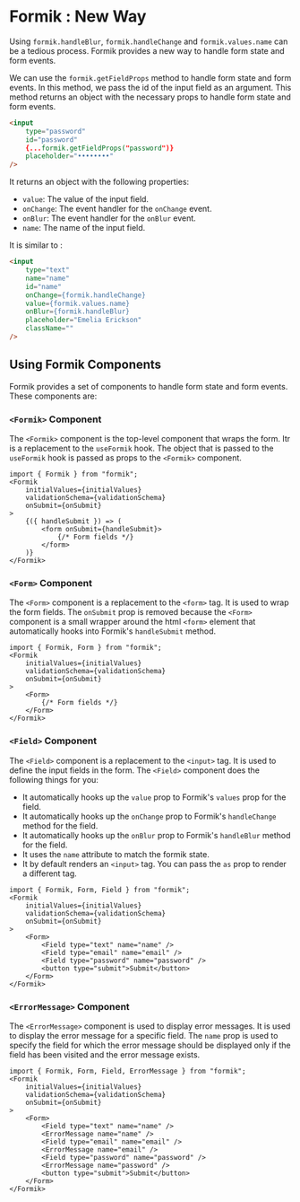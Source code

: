 # Formik : New Way

Using `formik.handleBlur`, `formik.handleChange` and `formik.values.name` can be a tedious process. Formik provides a new way to handle form state and form events.

We can use the `formik.getFieldProps` method to handle form state and form events. In this method, we pass the id of the input field as an argument. This method returns an object with the necessary props to handle form state and form events.

```html
<input
    type="password"
    id="password"
    {...formik.getFieldProps("password")}
    placeholder="••••••••"
/>
```

It returns an object with the following properties:

- `value`: The value of the input field.
- `onChange`: The event handler for the `onChange` event.
- `onBlur`: The event handler for the `onBlur` event.
- `name`: The name of the input field.

It is similar to :

```html
<input
    type="text"
    name="name"
    id="name"
    onChange={formik.handleChange}
    value={formik.values.name}
    onBlur={formik.handleBlur}
    placeholder="Emelia Erickson"
    className=""
/>
```

## Using Formik Components

Formik provides a set of components to handle form state and form events. These components are:

### `<Formik>` Component

The `<Formik>` component is the top-level component that wraps the form. Itr is a replacement to the `useFormik` hook. The  object that is passed to the `useFormik` hook is passed as props to the `<Formik>` component.

```tsx
import { Formik } from "formik";
<Formik 
    initialValues={initialValues}
    validationSchema={validationSchema}
    onSubmit={onSubmit}
>
    {({ handleSubmit }) => (
        <form onSubmit={handleSubmit}>
            {/* Form fields */}
        </form>
    )}
</Formik>
```

### `<Form>` Component

The `<Form>` component is a replacement to the `<form>` tag. It is used to wrap the form fields. The `onSubmit` prop is removed because the `<Form>` component is a small wrapper around the html `<form>` element that automatically hooks into Formik's `handleSubmit` method.

```tsx
import { Formik, Form } from "formik";
<Formik 
    initialValues={initialValues}
    validationSchema={validationSchema}
    onSubmit={onSubmit}
>
    <Form>
        {/* Form fields */}
    </Form>
</Formik>
```

### `<Field>` Component

The `<Field>` component is a replacement to the `<input>` tag. It is used to define the input fields in the form. The `<Field>` component does the following things for you:

- It automatically hooks up the `value` prop to Formik's `values` prop for the field.
- It automatically hooks up the `onChange` prop to Formik's `handleChange` method for the field.
- It automatically hooks up the `onBlur` prop to Formik's `handleBlur` method for the field.
- It uses the `name` attribute to match the formik state.
- It by default renders an `<input>` tag. You can pass the `as` prop to render a different tag.

```tsx
import { Formik, Form, Field } from "formik";
<Formik 
    initialValues={initialValues}
    validationSchema={validationSchema}
    onSubmit={onSubmit}
>
    <Form>
        <Field type="text" name="name" />
        <Field type="email" name="email" />
        <Field type="password" name="password" />
        <button type="submit">Submit</button>
    </Form>
</Formik>
```

### `<ErrorMessage>` Component

The `<ErrorMessage>` component is used to display error messages. It is used to display the error message for a specific field. The `name` prop is used to specify the field for which the error message should be displayed only if the field has been visited and the error message exists.

```tsx
import { Formik, Form, Field, ErrorMessage } from "formik";
<Formik 
    initialValues={initialValues}
    validationSchema={validationSchema}
    onSubmit={onSubmit}
>
    <Form>
        <Field type="text" name="name" />
        <ErrorMessage name="name" />
        <Field type="email" name="email" />
        <ErrorMessage name="email" />
        <Field type="password" name="password" />
        <ErrorMessage name="password" />
        <button type="submit">Submit</button>
    </Form>
</Formik>
```
